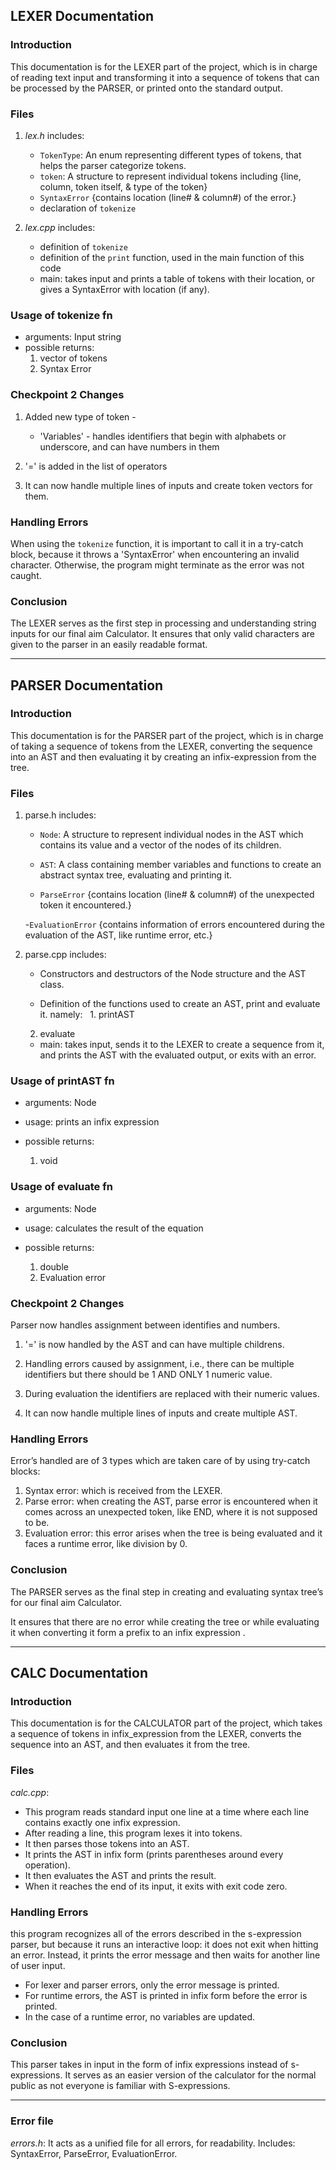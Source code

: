 
## LEXER Documentation

### Introduction

This documentation is for the LEXER part of the project, which is in charge of reading text input and transforming it into a sequence of tokens that can be processed by the PARSER, or printed onto the standard output.

### Files

1. *lex.h* includes:
    - `TokenType`: An enum representing different types of tokens, that helps the parser categorize tokens.
    - `token`: A structure to represent individual tokens including {line, column, token itself, & type of the token}
    - `SyntaxError` {contains location (line# & column#) of the error.}
    - declaration of `tokenize`

2. *lex.cpp* includes:
    - definition of `tokenize`
    - definition of the `print` function, used in the main function of this code
    - main: takes input and prints a table of tokens with their location, or gives a SyntaxError with location (if any).

### Usage of tokenize fn
- arguments: Input string
- possible returns:  
    1. vector of tokens
    2. Syntax Error


### Checkpoint 2 Changes
1. Added new type of token -
    - 'Variables' - handles identifiers that begin with alphabets or underscore, and can have numbers in them

2. '=' is added in the list of operators

3. It can now handle multiple lines of inputs and create token vectors for them.

### Handling Errors

When using the `tokenize` function, it is important to call it in a try-catch block, because it throws a 'SyntaxError' when encountering an invalid character.
Otherwise, the program might terminate as the error was not caught.

### Conclusion

The LEXER serves as the first step in processing and understanding string inputs for our final aim Calculator.
It ensures that only valid characters are given to the parser in an easily readable format.

---

## PARSER Documentation

### Introduction



This documentation is for the PARSER part of the project, which is in charge of taking a sequence of tokens from the LEXER, converting the sequence into an AST and then evaluating it by creating an infix-expression from the tree.



### Files



1. parse.h includes:

    - `Node`: A structure to represent individual nodes in the AST which contains its value and a vector of the nodes of its children.

    - `AST`: A class containing member variables and functions to create an abstract syntax tree, evaluating and printing it.

    - `ParseError` {contains location (line# & column#) of the unexpected token it encountered.}

    -`EvaluationError` {contains information of errors encountered during the evaluation of the AST, like runtime error, etc.}



2. parse.cpp includes:

    - Constructors and destructors of the Node structure and the AST class.

    - Definition of the functions used to create an AST, print and evaluate it. namely:  	1. printAST
	2. evaluate
	
    - main: takes input, sends it to the LEXER to create a sequence from it, and prints the AST with the evaluated output, or exits with an error.



### Usage of printAST fn

- arguments: Node

- usage: prints an infix expression

- possible returns:  

    1. void



### Usage of evaluate fn

- arguments: Node

- usage: calculates the result of the equation

- possible returns:  

    1. double
    2. Evaluation error


### Checkpoint 2 Changes
Parser now handles assignment between identifies and numbers.
1. '=' is now handled by the AST and can have multiple childrens.

2. Handling errors caused by assignment, i.e., there can be multiple identifiers but there should be 1 AND ONLY 1 numeric value. 

3. During evaluation the identifiers are replaced with their numeric values.

4. It can now handle multiple lines of inputs and create multiple AST.

### Handling Errors



Error’s handled are of 3 types which are taken care of by using try-catch blocks:
1. Syntax error: which is received from the LEXER.
2. Parse error: when creating the AST, parse error is encountered when it comes across an unexpected token, like END, where it is not supposed to be.
3. Evaluation error: this error arises when the tree is being evaluated and it faces a runtime error, like division by 0.



### Conclusion

The PARSER serves as the final step in creating and evaluating syntax tree’s for our final aim Calculator.

It ensures that there are no error while creating the tree or while evaluating it when converting it form a prefix to an infix expression .

---

## CALC Documentation

### Introduction



This documentation is for the CALCULATOR part of the project, which takes a sequence of tokens in infix_expression from the LEXER, converts the sequence into an AST, and then evaluates it from the tree.



### Files

*calc.cpp*:

- This program reads standard input one line at a time where each line contains exactly one infix expression.
- After reading a line, this program lexes it into tokens.
- It then parses those tokens into an AST.
- It prints the AST in infix form  (prints parentheses around every operation).
- It then evaluates the AST and prints the result.
- When it reaches the end of its input, it exits with exit code zero.



### Handling Errors

this program recognizes all of the errors described in the s-expression parser, 
but because it runs an interactive loop: it does not exit when hitting an error. Instead, it prints the error message and then waits for another line of user input.

- For lexer and parser errors, only the error message is printed.
- For runtime errors, the AST is printed in infix form before the error is printed.
- In the case of a runtime error, no variables are updated.


### Conclusion

This parser takes in input in the form of infix expressions instead of s-expressions.
It serves as an easier version of the calculator for the normal public as not everyone is familiar with S-expressions.

---
### Error file

*errors.h*: It acts as a unified file for all errors, for readability.
Includes: SyntaxError, ParseError, EvaluationError.

